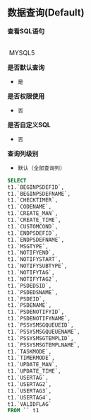 ## 数据查询(Default) <!-- {docsify-ignore-all} -->



<p class="panel-title"><b>查看SQL语句</b></p>
<br>

<el-row>
&nbsp;<el-tag @click="MYSQL5 = true">MYSQL5</el-tag>
</el-row>

<br>
<p class="panel-title"><b>是否默认查询</b></p>

* `是`

<p class="panel-title"><b>是否权限使用</b></p>

* `否`

<p class="panel-title"><b>是否自定义SQL</b></p>

* `否`

<p class="panel-title"><b>查询列级别</b></p>

* `默认（全部查询列）`






<el-dialog v-model="MYSQL5" title="MYSQL5">

```sql
SELECT
t1.`BEGINPSDEFID`,
t1.`BEGINPSDEFNAME`,
t1.`CHECKTIMER`,
t1.`CODENAME`,
t1.`CREATE_MAN`,
t1.`CREATE_TIME`,
t1.`CUSTOMCOND`,
t1.`ENDPSDEFID`,
t1.`ENDPSDEFNAME`,
t1.`MSGTYPE`,
t1.`NOTIFYEND`,
t1.`NOTIFYSTART`,
t1.`NOTIFYSUBTYPE`,
t1.`NOTIFYTAG`,
t1.`NOTIFYTAG2`,
t1.`PSDEDSID`,
t1.`PSDEDSNAME`,
t1.`PSDEID`,
t1.`PSDENAME`,
t1.`PSDENOTIFYID`,
t1.`PSDENOTIFYNAME`,
t1.`PSSYSMSGQUEUEID`,
t1.`PSSYSMSGQUEUENAME`,
t1.`PSSYSMSGTEMPLID`,
t1.`PSSYSMSGTEMPLNAME`,
t1.`TASKMODE`,
t1.`TIMERMODE`,
t1.`UPDATE_MAN`,
t1.`UPDATE_TIME`,
t1.`USERTAG`,
t1.`USERTAG2`,
t1.`USERTAG3`,
t1.`USERTAG4`,
t1.`VALIDFLAG`
FROM `` t1 


```

</el-dialog>

<script>
 const { createApp } = Vue
  createApp({
    data() {
      return {
                MYSQL5 : false
        
      }
    },
    methods: {
    }
  }).use(ElementPlus).mount('#app')
</script>